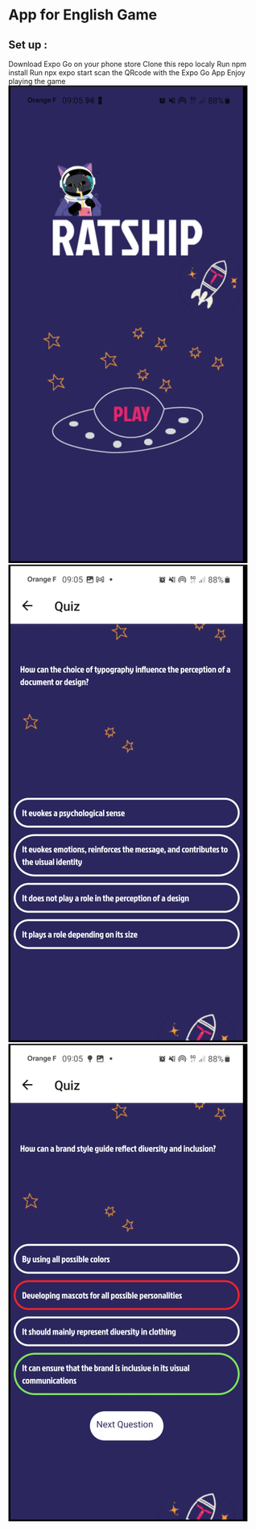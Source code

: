 # App for English Game

## Set up :
Download Expo Go on your phone store
Clone this repo localy 
Run npm install
Run npx expo start
scan the QRcode with the Expo Go App
Enjoy playing the game
![img_2.png](img_2.png)
![img.png](img.png)
![img_1.png](img_1.png)